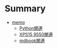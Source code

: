 # Summary

* [memo](./memo.md)
    * [Python関連](./python.md)
    * [XPS15 9550関連](./xps15.md)
    * [mdbook関連](./mdbook.md)
